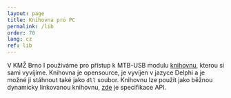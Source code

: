 ```yaml
---
layout: page
title: Knihovna pro PC
permalink: /lib
order: 70
lang: cz
ref: lib
---
```


V KMŽ Brno I používáme pro přístup k MTB-USB modulu
[knihovnu](https://github.com/kmzbrnoI/mtb-lib), kterou si sami vyvíjíme.
Knihovna je opensource, je vyvíjen v jazyce Delphi a je možné ji stáhnout také
jako `dll` soubor. Knihovnu lze použít jako běžnou dynamicky linkovanou
knihovnu, [zde](https://github.com/kmzbrnoI/mtb-lib/wiki/api-specs) je
specifikace API.
